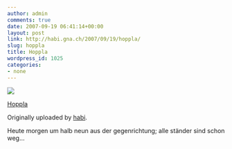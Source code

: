 ```yaml
---
author: admin
comments: true
date: 2007-09-19 06:41:14+00:00
layout: post
link: http://habi.gna.ch/2007/09/19/hoppla/
slug: hoppla
title: Hoppla
wordpress_id: 1025
categories:
- none
---
```



 [![](http://farm2.static.flickr.com/1341/1405341675_ee8ca324f0_m.jpg)](http://www.flickr.com/photos/habi/1405341675/)
   

 
  [Hoppla](http://www.flickr.com/photos/habi/1405341675/)
    

  Originally uploaded by [habi](http://www.flickr.com/people/habi/).
 



Heute morgen um halb neun aus der gegenrichtung; alle ständer sind schon weg...
  

